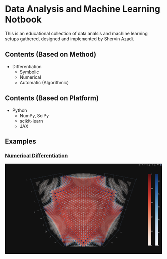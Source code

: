 # Data Analysis and Machine Learning Notbook

This is an educational collection of data analsis and machine learning setups gathered, designed and implemented by Shervin Azadi.

## Contents (Based on Method)

- Differentiation
  - Symbolic
  - Numerical
  - Automatic (Algorithmic)

## Contents (Based on Platform)

- Python
  - NumPy, SciPy
  - scikit-learn
  - JAX

## Examples

### [Numerical Differentiation](https://github.com/shervinazadi/Notebook_MachineLearning/blob/master/SETUPS/PY_Num_Differentiation)

![](https://github.com/shervinazadi/Notebook_MachineLearning/blob/master/SETUPS/PY_Num_Differentiation/Numerical_Differentiation.png)
